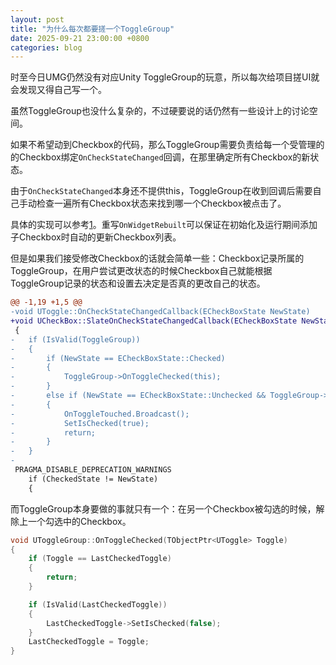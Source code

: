 ```yaml
---
layout: post
title: "为什么每次都要搓一个ToggleGroup"
date: 2025-09-21 23:00:00 +0800
categories: blog
---
```


时至今日UMG仍然没有对应Unity ToggleGroup的玩意，所以每次给项目搓UI就会发现又得自己写一个。

虽然ToggleGroup也没什么复杂的，不过硬要说的话仍然有一些设计上的讨论空间。

如果不希望动到Checkbox的代码，那么ToggleGroup需要负责给每一个受管理的的Checkbox绑定`OnCheckStateChanged`回调，在那里确定所有Checkbox的新状态。

由于`OnCheckStateChanged`本身还不提供this，ToggleGroup在收到回调后需要自己手动检查一遍所有Checkbox状态来找到哪一个Checkbox被点击了。

具体的实现可以参考[1](https://gwb.tencent.com/community/detail/120606)。重写`OnWidgetRebuilt`可以保证在初始化及运行期间添加子Checkbox时自动的更新Checkbox列表。

但是如果我们接受修改Checkbox的话就会简单一些：Checkbox记录所属的ToggleGroup，在用户尝试更改状态的时候Checkbox自己就能根据ToggleGroup记录的状态和设置去决定是否真的更改自己的状态。

```diff
@@ -1,19 +1,5 @@
-void UToggle::OnCheckStateChangedCallback(ECheckBoxState NewState)
+void UCheckBox::SlateOnCheckStateChangedCallback(ECheckBoxState NewState)
 {
-	if (IsValid(ToggleGroup))
-	{
-		if (NewState == ECheckBoxState::Checked)
-		{
-			ToggleGroup->OnToggleChecked(this);
-		}
-		else if (NewState == ECheckBoxState::Unchecked && ToggleGroup->GetLastCheckedToggle() == this && !ToggleGroup->AllowSwitchOff)
-		{
-			OnToggleTouched.Broadcast();
-			SetIsChecked(true);
-			return;
-		}
-	}
-
 PRAGMA_DISABLE_DEPRECATION_WARNINGS
 	if (CheckedState != NewState)
 	{
```

而ToggleGroup本身要做的事就只有一个：在另一个Checkbox被勾选的时候，解除上一个勾选中的Checkbox。

```cpp
void UToggleGroup::OnToggleChecked(TObjectPtr<UToggle> Toggle)
{
	if (Toggle == LastCheckedToggle)
	{
		return;
	}

	if (IsValid(LastCheckedToggle))
	{
		LastCheckedToggle->SetIsChecked(false);
	}
	LastCheckedToggle = Toggle;
}
```